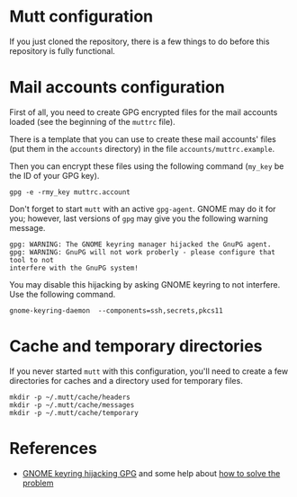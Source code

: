 Mutt configuration
==================

If you just cloned the repository, there is a few things to do before this
repository is fully functional.

# Mail accounts configuration
First of all, you need to create GPG encrypted files for the mail accounts
loaded (see the beginning of the `muttrc` file).

There is a template that you can use to create these mail accounts' files (put
them in the `accounts` directory) in the file `accounts/muttrc.example`.

Then you can encrypt these files using the following command (`my_key` be the ID
of your GPG key).

    gpg -e -rmy_key muttrc.account

Don't forget to start `mutt` with an active `gpg-agent`.  GNOME may do it for
you; however, last versions of `gpg` may give you the following warning message.

    gpg: WARNING: The GNOME keyring manager hijacked the GnuPG agent.
    gpg: WARNING: GnuPG will not work proberly - please configure that tool to not
    interfere with the GnuPG system!

You may disable this hijacking by asking GNOME keyring to not interfere.  Use
the following command.

    gnome-keyring-daemon  --components=ssh,secrets,pkcs11

# Cache and temporary directories
If you never started `mutt` with this configuration, you'll need to create a few
directories for caches and a directory used for temporary files.

    mkdir -p ~/.mutt/cache/headers
    mkdir -p ~/.mutt/cache/messages
    mkdir -p ~/.mutt/cache/temporary

# References
* [GNOME keyring hijacking GPG](http://bugs.gnupg.org/gnupg/issue1656) and
  some help about [how to solve the
  problem](http://forums.fedoraforum.org/showthread.php?s=16f52ade3a97b0337e7bebd7dcaa7a73&p=1706067)
